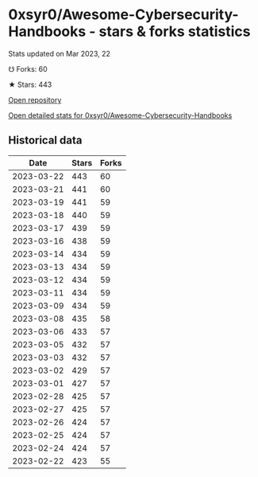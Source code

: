 # 0xsyr0/Awesome-Cybersecurity-Handbooks - stars & forks statistics

Stats updated on Mar 2023, 22

☋ Forks: 60

★ Stars: 443

[Open repository](https://github.com/0xsyr0/Awesome-Cybersecurity-Handbooks)

[Open detailed stats for 0xsyr0/Awesome-Cybersecurity-Handbooks](https://reviewgithub.com/rep/0xsyr0/Awesome-Cybersecurity-Handbooks)

## Historical data
| Date | Stars | Forks |
|------|-------|-------|
| 2023-03-22 | 443 | 60 | 
| 2023-03-21 | 441 | 60 | 
| 2023-03-19 | 441 | 59 | 
| 2023-03-18 | 440 | 59 | 
| 2023-03-17 | 439 | 59 | 
| 2023-03-16 | 438 | 59 | 
| 2023-03-14 | 434 | 59 | 
| 2023-03-13 | 434 | 59 | 
| 2023-03-12 | 434 | 59 | 
| 2023-03-11 | 434 | 59 | 
| 2023-03-09 | 434 | 59 | 
| 2023-03-08 | 435 | 58 | 
| 2023-03-06 | 433 | 57 | 
| 2023-03-05 | 432 | 57 | 
| 2023-03-03 | 432 | 57 | 
| 2023-03-02 | 429 | 57 | 
| 2023-03-01 | 427 | 57 | 
| 2023-02-28 | 425 | 57 | 
| 2023-02-27 | 425 | 57 | 
| 2023-02-26 | 424 | 57 | 
| 2023-02-25 | 424 | 57 | 
| 2023-02-24 | 424 | 57 | 
| 2023-02-22 | 423 | 55 | 

